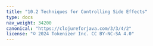 ```yaml
---
title: "10.2 Techniques for Controlling Side Effects"
type: docs
nav_weight: 34200
canonical: "https://clojureforjava.com/3/3/4/2"
license: "© 2024 Tokenizer Inc. CC BY-NC-SA 4.0"
---
```

